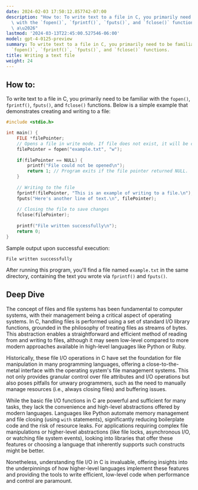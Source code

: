 ```yaml
---
date: 2024-02-03 17:50:12.857742-07:00
description: "How to: To write text to a file in C, you primarily need to be familiar\
  \ with the `fopen()`, `fprintf()`, `fputs()`, and `fclose()` functions. Below is\
  \ a\u2026"
lastmod: '2024-03-13T22:45:00.527546-06:00'
model: gpt-4-0125-preview
summary: To write text to a file in C, you primarily need to be familiar with the
  `fopen()`, `fprintf()`, `fputs()`, and `fclose()` functions.
title: Writing a text file
weight: 24
---
```


## How to:
To write text to a file in C, you primarily need to be familiar with the `fopen()`, `fprintf()`, `fputs()`, and `fclose()` functions. Below is a simple example that demonstrates creating and writing to a file:

```c
#include <stdio.h>

int main() {
    FILE *filePointer;
    // Opens a file in write mode. If file does not exist, it will be created.
    filePointer = fopen("example.txt", "w");
    
    if(filePointer == NULL) {
        printf("File could not be opened\n");
        return 1; // Program exits if the file pointer returned NULL.
    }
    
    // Writing to the file
    fprintf(filePointer, "This is an example of writing to a file.\n");
    fputs("Here's another line of text.\n", filePointer);
    
    // Closing the file to save changes
    fclose(filePointer);
    
    printf("File written successfully\n");
    return 0;
}
```

Sample output upon successful execution:
```
File written successfully
```

After running this program, you'll find a file named `example.txt` in the same directory, containing the text you wrote via `fprintf()` and `fputs()`.

## Deep Dive
The concept of files and file systems has been fundamental to computer systems, with their management being a critical aspect of operating systems. In C, handling files is performed using a set of standard I/O library functions, grounded in the philosophy of treating files as streams of bytes. This abstraction enables a straightforward and efficient method of reading from and writing to files, although it may seem low-level compared to more modern approaches available in high-level languages like Python or Ruby.

Historically, these file I/O operations in C have set the foundation for file manipulation in many programming languages, offering a close-to-the-metal interface with the operating system's file management systems. This not only provides granular control over file attributes and I/O operations but also poses pitfalls for unwary programmers, such as the need to manually manage resources (i.e., always closing files) and buffering issues.

While the basic file I/O functions in C are powerful and sufficient for many tasks, they lack the convenience and high-level abstractions offered by modern languages. Languages like Python automate memory management and file closing (using `with` statements), significantly reducing boilerplate code and the risk of resource leaks. For applications requiring complex file manipulations or higher-level abstractions (like file locks, asynchronous I/O, or watching file system events), looking into libraries that offer these features or choosing a language that inherently supports such constructs might be better.

Nonetheless, understanding file I/O in C is invaluable, offering insights into the underpinnings of how higher-level languages implement these features and providing the tools to write efficient, low-level code when performance and control are paramount.
